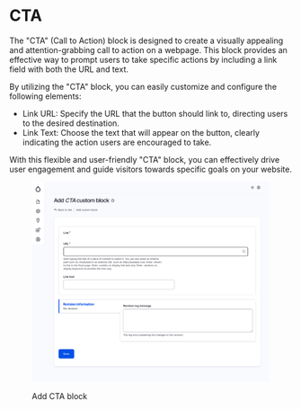 # CTA

The "CTA" (Call to Action) block is designed to create a visually appealing and attention-grabbing call to action on a webpage. This block provides an effective way to prompt users to take specific actions by including a link field with both the URL and text.

By utilizing the "CTA" block, you can easily customize and configure the following elements:

* Link URL: Specify the URL that the button should link to, directing users to the desired destination.
* Link Text: Choose the text that will appear on the button, clearly indicating the action users are encouraged to take.

With this flexible and user-friendly "CTA" block, you can effectively drive user engagement and guide visitors towards specific goals on your website.

<figure><img src="../../.gitbook/assets/screencapture-mcignite-ddev-site-block-add-cta-2023-05-24-14_38_04.png" alt=""><figcaption><p>Add CTA block</p></figcaption></figure>
